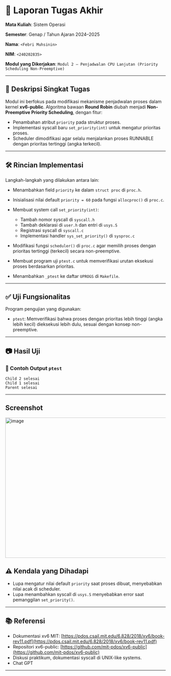 # 📝 Laporan Tugas Akhir

**Mata Kuliah**: Sistem Operasi

**Semester**: Genap / Tahun Ajaran 2024–2025

**Nama**: `<Febri Muhsinin>`

**NIM**: `<240202835>`

**Modul yang Dikerjakan**:
`Modul 2 – Penjadwalan CPU Lanjutan (Priority Scheduling Non-Preemptive)`

---

## 📌 Deskripsi Singkat Tugas

Modul ini berfokus pada modifikasi mekanisme penjadwalan proses dalam kernel **xv6-public**. Algoritma bawaan **Round Robin** diubah menjadi **Non-Preemptive Priority Scheduling**, dengan fitur:

* Penambahan atribut `priority` pada struktur proses.
* Implementasi syscall baru `set_priority(int)` untuk mengatur prioritas proses.
* Scheduler dimodifikasi agar selalu menjalankan proses RUNNABLE dengan prioritas tertinggi (angka terkecil).

---

## 🛠️ Rincian Implementasi

Langkah-langkah yang dilakukan antara lain:

* Menambahkan field `priority` ke dalam `struct proc` di `proc.h`.
* Inisialisasi nilai default `priority = 60` pada fungsi `allocproc()` di `proc.c`.
* Membuat system call `set_priority(int)`:

  * Tambah nomor syscall di `syscall.h`
  * Tambah deklarasi di `user.h` dan entri di `usys.S`
  * Registrasi syscall di `syscall.c`
  * Implementasi handler `sys_set_priority()` di `sysproc.c`
* Modifikasi fungsi `scheduler()` di `proc.c` agar memilih proses dengan prioritas tertinggi (terkecil) secara non-preemptive.
* Membuat program uji `ptest.c` untuk memverifikasi urutan eksekusi proses berdasarkan prioritas.
* Menambahkan `_ptest` ke daftar `UPROGS` di `Makefile`.

---

## ✅ Uji Fungsionalitas

Program pengujian yang digunakan:

* `ptest`: Memverifikasi bahwa proses dengan prioritas lebih tinggi (angka lebih kecil) dieksekusi lebih dulu, sesuai dengan konsep non-preemptive.

---

## 📷 Hasil Uji

### 📍 Contoh Output `ptest`

```
Child 2 selesai     
Child 1 selesai     
Parent selesai
```

---
## Screenshot
<img width="726" height="441" alt="image" src="https://github.com/user-attachments/assets/2fe71fc6-6f69-4f68-950e-9feebcefe475" />


## ⚠️ Kendala yang Dihadapi

* Lupa mengatur nilai default `priority` saat proses dibuat, menyebabkan nilai acak di scheduler.
* Lupa menambahkan syscall di `usys.S` menyebabkan error saat pemanggilan `set_priority()`.

---

## 📚 Referensi

* Dokumentasi xv6 MIT: [https://pdos.csail.mit.edu/6.828/2018/xv6/book-rev11.pdf](https://pdos.csail.mit.edu/6.828/2018/xv6/book-rev11.pdf)
* Repositori xv6-public: [https://github.com/mit-pdos/xv6-public](https://github.com/mit-pdos/xv6-public)
* Diskusi praktikum, dokumentasi syscall di UNIX-like systems.
* Chat GPT

---
